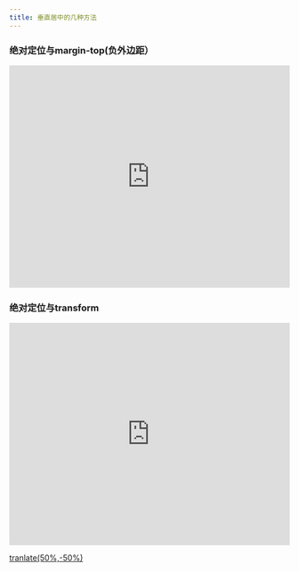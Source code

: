 ```yaml
---
title: 垂直居中的几种方法
---
```


### 绝对定位与margin-top(负外边距）

<iframe height="400" style="width: 100%;" scrolling="no" title="ZELEVdq" src="https://codepen.io/ajn404/embed/ZELEVdq?height=265&theme-id=light&default-tab=css,result" frameborder="no" loading="lazy" allowtransparency="true" allowfullscreen="true">
  See the Pen <a href='https://codepen.io/ajn404/pen/ZELEVdq'>ZELEVdq</a> by ajn404
  (<a href='https://codepen.io/ajn404'>@ajn404</a>) on <a href='https://codepen.io'>CodePen</a>.
</iframe>

### 绝对定位与transform

<iframe height="400" style="width: 100%;" scrolling="no" title="文字垂直居中2" src="https://codepen.io/ajn404/embed/gOgOqxG?height=265&theme-id=light&default-tab=css,result" frameborder="no" loading="lazy" allowtransparency="true" allowfullscreen="true">
  See the Pen <a href='https://codepen.io/ajn404/pen/gOgOqxG'>文字垂直居中2</a> by ajn404
  (<a href='https://codepen.io/ajn404'>@ajn404</a>) on <a href='https://codepen.io'>CodePen</a>.
</iframe>

[tranlate(50%,-50%)](https://developer.mozilla.org/zh-CN/docs/Web/CSS/transform-function/translate())

